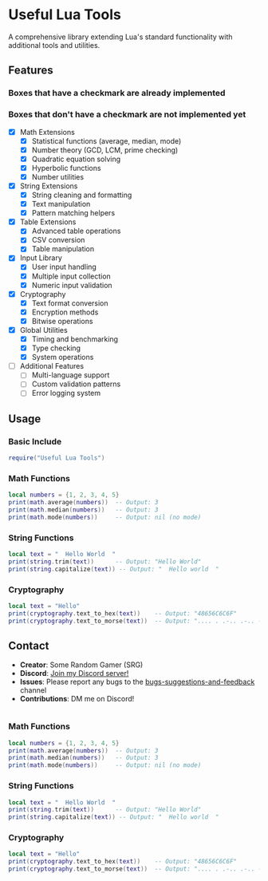 # Useful Lua Tools

A comprehensive library extending Lua's standard functionality with additional tools and utilities.

## Features
### **Boxes that have a checkmark are already implemented**
### **Boxes that don't have a checkmark are not implemented yet**
- [x] Math Extensions
  - [x] Statistical functions (average, median, mode)
  - [x] Number theory (GCD, LCM, prime checking)
  - [x] Quadratic equation solving
  - [x] Hyperbolic functions
  - [x] Number utilities
- [x] String Extensions
  - [x] String cleaning and formatting
  - [x] Text manipulation
  - [x] Pattern matching helpers
- [x] Table Extensions
  - [x] Advanced table operations
  - [x] CSV conversion
  - [x] Table manipulation
- [x] Input Library
  - [x] User input handling
  - [x] Multiple input collection
  - [x] Numeric input validation
- [x] Cryptography
  - [x] Text format conversion
  - [x] Encryption methods
  - [x] Bitwise operations
- [x] Global Utilities
  - [x] Timing and benchmarking
  - [x] Type checking
  - [x] System operations
- [ ] Additional Features
  - [ ] Multi-language support
  - [ ] Custom validation patterns
  - [ ] Error logging system

## Usage

### Basic Include
```lua
require("Useful Lua Tools")
```

### Math Functions
```lua
local numbers = {1, 2, 3, 4, 5}
print(math.average(numbers))  -- Output: 3
print(math.median(numbers))   -- Output: 3
print(math.mode(numbers))     -- Output: nil (no mode)
```

### String Functions
```lua
local text = "  Hello World  "
print(string.trim(text))      -- Output: "Hello World"
print(string.capitalize(text)) -- Output: "  Hello world  "
```

### Cryptography
```lua
local text = "Hello"
print(cryptography.text_to_hex(text))    -- Output: "48656C6C6F"
print(cryptography.text_to_morse(text))  -- Output: ".... . .-.. .-.. ---"
```

## Contact

- **Creator**: Some Random Gamer (SRG)
- **Discord**: [Join my Discord server!](https://discord.gg/w9aE98gKDs)
- **Issues**: Please report any bugs to the [bugs-suggestions-and-feedback](https://discord.com/channels/1296889247176982528/1298419569135980564) channel
- **Contributions**: DM me on Discord!
```require("Useful Lua Tools")
```

### Math Functions
```lua
local numbers = {1, 2, 3, 4, 5}
print(math.average(numbers))  -- Output: 3
print(math.median(numbers))   -- Output: 3
print(math.mode(numbers))     -- Output: nil (no mode)
```

### String Functions
```lua
local text = "  Hello World  "
print(string.trim(text))      -- Output: "Hello World"
print(string.capitalize(text)) -- Output: "  Hello world  "
```

### Cryptography
```lua
local text = "Hello"
print(cryptography.text_to_hex(text))    -- Output: "48656C6C6F"
print(cryptography.text_to_morse(text))  -- Output: ".... . .-.. .-.. ---"